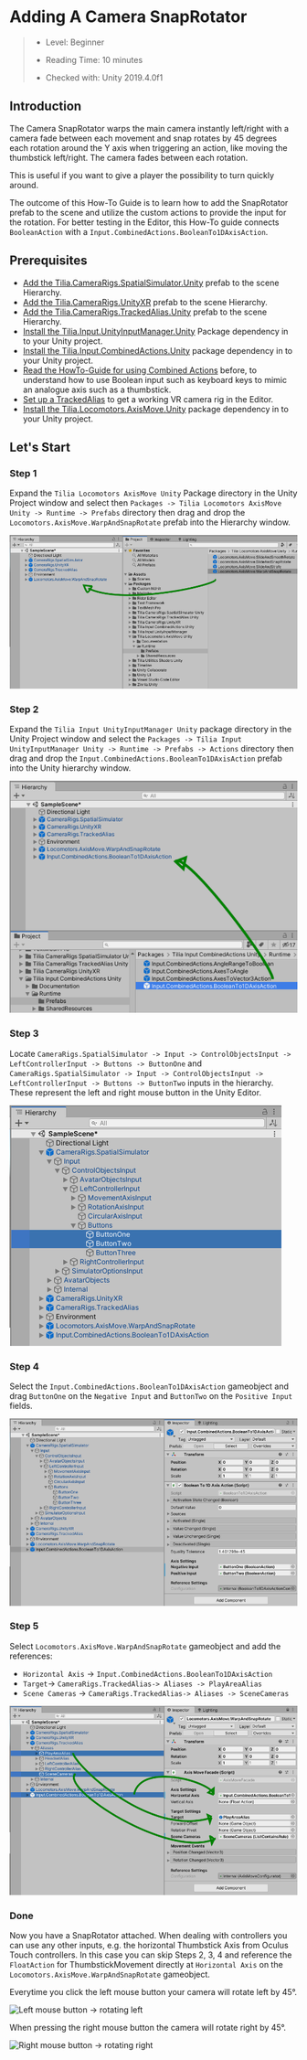 # Adding A Camera SnapRotator

> * Level: Beginner
>
> * Reading Time: 10 minutes
>
> * Checked with: Unity 2019.4.0f1

## Introduction

The Camera SnapRotator warps the main camera instantly left/right with a camera fade between each movement and snap rotates by 45 degrees each rotation around the Y axis when triggering an action, like moving the thumbstick left/right. The camera fades between each rotation.

This is useful if you want to give a player the possibility to turn quickly around.

The outcome of this How-To Guide is to learn how to add the SnapRotator prefab to the scene and utilize the custom actions to provide the input for the rotation. For better testing in the Editor, this How-To guide connects `BooleanAction` with a `Input.CombinedActions.BooleanTo1DAxisAction`.

## Prerequisites

* [Add the Tilia.CameraRigs.SpatialSimulator.Unity](https://github.com/ExtendRealityLtd/Tilia.CameraRigs.SpatialSimulator.Unity/blob/master/Documentation/HowToGuides/AddingASpatialSimulatorCameraRig/README.md) prefab to the scene Hierarchy.
* [Add the Tilia.CameraRigs.UnityXR](https://github.com/ExtendRealityLtd/Tilia.CameraRigs.UnityXR/blob/master/Documentation/HowToGuides/AddingAUnityXRCameraRig/README.md) prefab to the scene Hierarchy.
* [Add the Tilia.CameraRigs.TrackedAlias.Unity](https://github.com/ExtendRealityLtd/Tilia.CameraRigs.TrackedAlias.Unity/blob/master/Documentation/HowToGuides/AddingATrackedAlias/README.md) prefab to the scene Hierarchy.
* [Install the Tilia.Input.UnityInputManager.Unity](https://github.com/ExtendRealityLtd/Tilia.Input.UnityInputManager/tree/master/Documentation/HowToGuides/Installation) Package dependency in to your Unity project.
* [Install the Tilia.Input.CombinedActions.Unity](https://github.com/ExtendRealityLtd/Tilia.Input.CombinedActions.Unity/tree/adddocs/Documentation/HowToGuides/Installation) package dependency in to your Unity project.
* [Read the HowTo-Guide for using Combined Actions](https://github.com/ExtendRealityLtd/Tilia.Input.CombinedActions.Unity/blob/master/Documentation/HowToGuides/UsingCombinedActions/README.md) before, to understand how to use Boolean input such as keyboard keys to mimic an analogue axis such as a thumbstick.
* [Set up a TrackedAlias](https://github.com/ExtendRealityLtd/Tilia.CameraRigs.TrackedAlias.Unity/tree/master/Documentation/HowToGuides/AddingATrackedAlias) to get a working VR camera rig in the Editor.
* [Install the Tilia.Locomotors.AxisMove.Unity](https://github.com/FireDragonGameStudio/Tilia.Locomotors.AxisMove.Unity/blob/master/Documentation/HowToGuides/Installation/README.md) package dependency in to your Unity project.

## Let's Start

### Step 1

Expand the `Tilia Locomotors AxisMove Unity` Package directory in the Unity Project window and select then `Packages -> Tilia Locomotors AxisMove Unity -> Runtime -> Prefabs` directory then drag and drop the `Locomotors.AxisMove.WarpAndSnapRotate` prefab into the Hierarchy window.

![Adding Prefab To Scene](assets/images/AddSnapRotate.PNG)

### Step 2

Expand the `Tilia Input UnityInputManager Unity` package directory in the Unity Project window and select the `Packages -> Tilia Input UnityInputManager Unity -> Runtime -> Prefabs -> Actions` directory then drag and drop the `Input.CombinedActions.BooleanTo1DAxisAction` prefab into the Unity hierarchy window.

![Create BooleanTo1DAxisAction gameobject](assets/images/AddingBooleanTo1DAxisAction.PNG)

### Step 3

Locate `CameraRigs.SpatialSimulator -> Input -> ControlObjectsInput -> LeftControllerInput -> Buttons -> ButtonOne` and `CameraRigs.SpatialSimulator -> Input -> ControlObjectsInput -> LeftControllerInput -> Buttons -> ButtonTwo` inputs in the hierarchy. These represent the left and right mouse button in the Unity Editor.

![Left and Right mouse button inputs](assets/images/MouseButtons.PNG)

### Step 4

Select the `Input.CombinedActions.BooleanTo1DAxisAction` gameobject and drag `ButtonOne` on the `Negative Input` and `ButtonTwo` on the `Positive Input` fields.

![BooleanTo1DAxisAction negative and positive input](assets/images/1DAxisInput.PNG)

### Step 5

Select `Locomotors.AxisMove.WarpAndSnapRotate` gameobject and add the references:

* `Horizontal Axis` -> `Input.CombinedActions.BooleanTo1DAxisAction`
* `Target`-> `CameraRigs.TrackedAlias-> Aliases -> PlayAreaAlias`
* `Scene Cameras` -> `CameraRigs.TrackedAlias-> Aliases -> SceneCameras`

![References for Locomotors.AxisMove.WarpAndSnapRotate](assets/images/AddTargetAndCameraAndInput.PNG)

### Done

Now you have a SnapRotator attached. When dealing with controllers you can use any other inputs, e.g. the horizontal Thumbstick Axis from Oculus Touch controllers. In this case you can skip Steps 2, 3, 4 and reference the `FloatAction` for ThumbstickMovement directly at `Horizontal Axis` on the `Locomotors.AxisMove.WarpAndSnapRotate` gameobject.

Everytime you click the left mouse button your camera will rotate left by 45°.

![Left mouse button -> rotating left](assets/images/GifConverter_Left.gif)

When pressing the right mouse button the camera will rotate right by 45°.

![Right mouse button -> rotating right](assets/images/GifConverter_Right.gif)